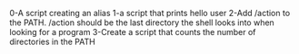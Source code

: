 0-A script creating an alias
1-a script that prints hello user
2-Add /action to the PATH. /action should be the last directory the shell looks into when looking for a program
3-Create a script that counts the number of directories in the PATH
